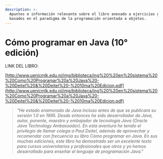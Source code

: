 ```yaml
---
description: >-
  Apuntes e información relevante sobre el libro anexado a ejercicios guía
  basados en el paradigma de la programación orientada a objetos.
---
```


# Cómo programar en Java (10° edición)

LINK DEL LIBRO:

[http://www.uenicmlk.edu.ni/img/biblioteca/ing%20%20en%20sistema%20%20Como%20Programar%20a%20Java%20-%20Deitel%20&%20Deitel%20-%2010ma%20Edicion.pdf](http://www.uenicmlk.edu.ni/img/biblioteca/ing%20%20en%20sistema%20%20Como%20Programar%20a%20Java%20-%20Deitel%20&%20Deitel%20-%2010ma%20Edicion.pdf)

> _"He estado enamorado de Java incluso antes de que se publicara su versión 1.0 en 1995. Desde entonces he sido desarrollador de Java, autor, ponente, maestro y embajador de tecnología Java (Oracle Java Technology Ambassador). En esta aventura he tenido el privilegio de llamar colega a Paul Deitel, además de aprovechar y recomendar con frecuencia su libro Cómo programar en Java. En sus muchas ediciones, este libro ha demostrado ser un excelente texto para cursos universitarios y profesionales que otros y yo hemos desarrollado para enseñar el lenguaje de programación Java."_
